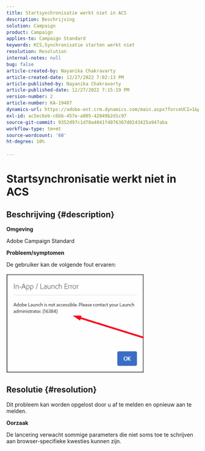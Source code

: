 ```yaml
---
title: Startsynchronisatie werkt niet in ACS
description: Beschrijving
solution: Campaign
product: Campaign
applies-to: Campaign Standard
keywords: KCS,Synchronisatie starten werkt niet
resolution: Resolution
internal-notes: null
bug: false
article-created-by: Nayanika Chakravarty
article-created-date: 12/27/2022 7:02:13 PM
article-published-by: Nayanika Chakravarty
article-published-date: 12/27/2022 7:15:19 PM
version-number: 2
article-number: KA-19407
dynamics-url: https://adobe-ent.crm.dynamics.com/main.aspx?forceUCI=1&pagetype=entityrecord&etn=knowledgearticle&id=c5223af7-1886-ed11-81ac-6045bd006079
exl-id: ac5ec6eb-c6bb-457e-a805-42849b2d1c97
source-git-commit: 9352d97c1d70a4041f4076367d0243425a947aba
workflow-type: tm+mt
source-wordcount: '60'
ht-degree: 10%

---
```


# Startsynchronisatie werkt niet in ACS

## Beschrijving {#description}


<b>Omgeving</b>

Adobe Campaign Standard



<b>Probleem/symptomen</b>

De gebruiker kan de volgende fout ervaren:
<br><br>![](assets/___c6223af7-1886-ed11-81ac-6045bd006079___.png)<br>

## Resolutie {#resolution}


Dit probleem kan worden opgelost door u af te melden en opnieuw aan te melden.

<b>Oorzaak</b>

De lancering verwacht sommige parameters die niet soms toe te schrijven aan browser-specifieke kwesties kunnen zijn.
